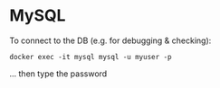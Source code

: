 # MySQL

To connect to the DB (e.g. for debugging & checking):

```
docker exec -it mysql mysql -u myuser -p
```

... then type the password